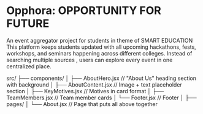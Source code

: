 # Opphora: OPPORTUNITY FOR FUTURE
An event aggregator project for students in theme of SMART EDUCATION
This platform keeps students updated with all upcoming hackathons, fests, workshops, and seminars happening across different colleges.
Instead of searching multiple sources , users can explore every event in one centralized place.


<!-- about -->
src/
├── components/
│   ├── AboutHero.jsx        // "About Us" heading section with background
│   ├── AboutContent.jsx     // Image + text placeholder section
│   ├── KeyMotives.jsx       // Motives in card format
│   ├── TeamMembers.jsx      // Team member cards
│   └── Footer.jsx           // Footer
│
├── pages/
│   └── About.jsx            // Page that puts all above together
